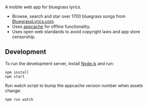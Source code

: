 A mobile web app for bluegrass lyrics.

* Browse, search and star over 1700 bluegrass songs from [BluegrassLyrics.com](http://www.bluegrasslyrics.com/).
* Uses [appcache](http://appcachefacts.info/) for offline functionality.
* Uses open web standards to avoid copyright laws and app store censorship.




## Development

To run the development server, install [Node.js](http://nodejs.org/) and run:

```
npm install
npm start
```

Run watch script to bump the appcache version number when assets change:

```
npm run watch
```


